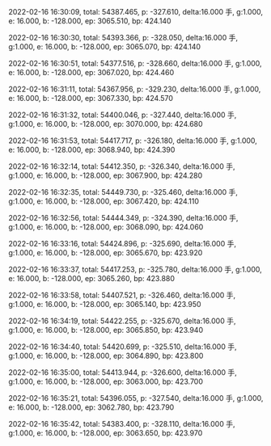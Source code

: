 2022-02-16 16:30:09, total: 54387.465, p: -327.610, delta:16.000 手, g:1.000, e: 16.000, b: -128.000, ep: 3065.510, bp: 424.140

2022-02-16 16:30:30, total: 54393.366, p: -328.050, delta:16.000 手, g:1.000, e: 16.000, b: -128.000, ep: 3065.070, bp: 424.140

2022-02-16 16:30:51, total: 54377.516, p: -328.660, delta:16.000 手, g:1.000, e: 16.000, b: -128.000, ep: 3067.020, bp: 424.460

2022-02-16 16:31:11, total: 54367.956, p: -329.230, delta:16.000 手, g:1.000, e: 16.000, b: -128.000, ep: 3067.330, bp: 424.570

2022-02-16 16:31:32, total: 54400.046, p: -327.440, delta:16.000 手, g:1.000, e: 16.000, b: -128.000, ep: 3070.000, bp: 424.680

2022-02-16 16:31:53, total: 54417.717, p: -326.180, delta:16.000 手, g:1.000, e: 16.000, b: -128.000, ep: 3068.940, bp: 424.390

2022-02-16 16:32:14, total: 54412.350, p: -326.340, delta:16.000 手, g:1.000, e: 16.000, b: -128.000, ep: 3067.900, bp: 424.280

2022-02-16 16:32:35, total: 54449.730, p: -325.460, delta:16.000 手, g:1.000, e: 16.000, b: -128.000, ep: 3067.420, bp: 424.110

2022-02-16 16:32:56, total: 54444.349, p: -324.390, delta:16.000 手, g:1.000, e: 16.000, b: -128.000, ep: 3068.090, bp: 424.060

2022-02-16 16:33:16, total: 54424.896, p: -325.690, delta:16.000 手, g:1.000, e: 16.000, b: -128.000, ep: 3065.670, bp: 423.920

2022-02-16 16:33:37, total: 54417.253, p: -325.780, delta:16.000 手, g:1.000, e: 16.000, b: -128.000, ep: 3065.260, bp: 423.880

2022-02-16 16:33:58, total: 54407.521, p: -326.460, delta:16.000 手, g:1.000, e: 16.000, b: -128.000, ep: 3065.140, bp: 423.950

2022-02-16 16:34:19, total: 54422.255, p: -325.670, delta:16.000 手, g:1.000, e: 16.000, b: -128.000, ep: 3065.850, bp: 423.940

2022-02-16 16:34:40, total: 54420.699, p: -325.510, delta:16.000 手, g:1.000, e: 16.000, b: -128.000, ep: 3064.890, bp: 423.800

2022-02-16 16:35:00, total: 54413.944, p: -326.600, delta:16.000 手, g:1.000, e: 16.000, b: -128.000, ep: 3063.000, bp: 423.700

2022-02-16 16:35:21, total: 54396.055, p: -327.540, delta:16.000 手, g:1.000, e: 16.000, b: -128.000, ep: 3062.780, bp: 423.790

2022-02-16 16:35:42, total: 54383.400, p: -328.110, delta:16.000 手, g:1.000, e: 16.000, b: -128.000, ep: 3063.650, bp: 423.970